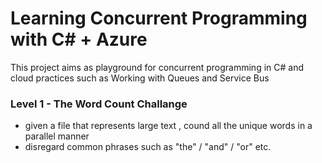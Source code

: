 # Learning Concurrent Programming with C# + Azure

This project aims as playground for concurrent programming in C# 
and cloud practices such as Working with Queues and Service Bus

### Level 1 - The Word Count Challange
- given a file that represents large text , cound all the unique words in a parallel manner
- disregard common phrases such as "the" / "and" / "or" etc.